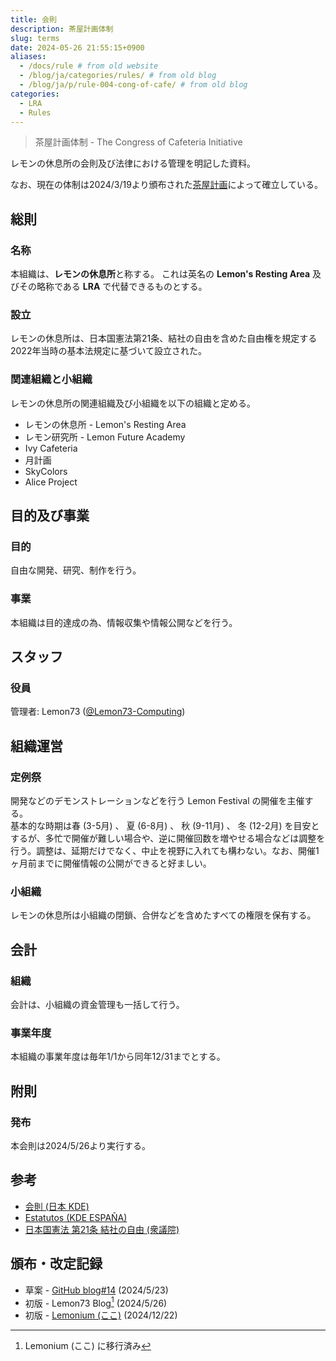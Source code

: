 ```yaml
---
title: 会則
description: 茶屋計画体制
slug: terms
date: 2024-05-26 21:55:15+0900
aliases:
  - /docs/rule # from old website
  - /blog/ja/categories/rules/ # from old blog
  - /blog/ja/p/rule-004-cong-of-cafe/ # from old blog
categories:
  - LRA
  - Rules
---
```


> 茶屋計画体制 - The Congress of Cafeteria Initiative

レモンの休息所の会則及び法律における管理を明記した資料。

なお、現在の体制は2024/3/19より頒布された[茶屋計画](../../posts/2024/0319/)によって確立している。

## 総則

### 名称

本組織は、**レモンの休息所**と称する。
これは英名の **Lemon's Resting Area** 及びその略称である **LRA** で代替できるものとする。

### 設立

レモンの休息所は、日本国憲法第21条、結社の自由を含めた自由権を規定する2022年当時の基本法規定に基づいて設立された。

### 関連組織と小組織

レモンの休息所の関連組織及び小組織を以下の組織と定める。
- レモンの休息所 - Lemon's Resting Area
- レモン研究所 - Lemon Future Academy
- Ivy Cafeteria
- 月計画
- SkyColors
- Alice Project

## 目的及び事業

### 目的

自由な開発、研究、制作を行う。

### 事業

本組織は目的達成の為、情報収集や情報公開などを行う。

## スタッフ

### 役員

管理者: Lemon73 ([@Lemon73-Computing](https://github.com/Lemon73-Computing))

## 組織運営

### 定例祭

開発などのデモンストレーションなどを行う Lemon Festival の開催を主催する。  
基本的な時期は春 (3-5月) 、 夏 (6-8月) 、 秋 (9-11月) 、 冬 (12-2月) を目安とするが、多忙で開催が難しい場合や、逆に開催回数を増やせる場合などは調整を行う。調整は、延期だけでなく、中止を視野に入れても構わない。なお、開催1ヶ月前までに開催情報の公開ができると好ましい。

### 小組織

レモンの休息所は小組織の閉鎖、合併などを含めたすべての権限を保有する。

## 会計

### 組織

会計は、小組織の資金管理も一括して行う。

### 事業年度

本組織の事業年度は毎年1/1から同年12/31までとする。

## 附則

### 発布

本会則は2024/5/26より実行する。

## 参考

- [会則 (日本 KDE)](https://jp.kde.org/community/regulations/)
- [Estatutos (KDE ESPAÑA)](https://www.kde-espana.org/estatutos)
- [日本国憲法 第21条 結社の自由 (衆議院)](https://www.shugiin.go.jp/internet/itdb_annai.nsf/html/statics/shiryo/dl-constitution.htm#:~:text=第二十一条%E3%80%80集会、結社及び言論、出版その他一切の表現の自由は、これを保障する。)

## 頒布・改定記録

- 草案 - [GitHub blog#14](https://github.com/Lemon73-Computing/blog/issues/14#issuecomment-2126447272) (2024/5/23)
- 初版 - Lemon73 Blog[^new-website] (2024/5/26)
- 初版 - [Lemonium (ここ)](./) (2024/12/22)

[^new-website]: Lemonium (ここ) に移行済み
